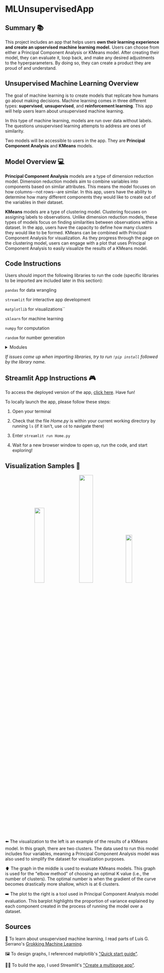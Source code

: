 # MLUnsupervisedApp
## Summary 📚
This project includes an app that helps users **own their learning experience and create an upservised machine learning model.** 
Users can choose from either a Principal Component Analysis or KMeans model.
After creating their model, they can evaluate it, loop back, and make any desired adjustments to the hyperparameters.
By doing so, they can create a product they are proud of and understand.

## Unsupervised Machine Learning Overview
The goal of machine learning is to create models that replicate how humans go about making decisions. Machine learning comes in three different types: **supervised**, **unsupervised**, and **reinforcement learning**.
This app will help users learn about unsupervised machine learning.

In this type of machine learning, models are run over data without labels.
The questions unsupervised learning attempts to address are ones of similarity.
 

 Two models will be accessible to users in the app. They are **Principal Component Analysis** and **KMeans** models.

 ## Model Overview 💻

 **Principal Component Analysis** models are a type of dimension reduction model.
 Dimension reduction models aim to combine variables into components based on similar attributes. This means the model focuses on how columns--not rows--are similar.
 In this app, users have the ability to determine how many different components they would like to create out of the variables in their dataset.

 **KMeans** models are a type of clustering model. Clustering focuses on assigning labels to observations. Unlike dimension reduction models, these types of models focus on finding similarities between observations within a dataset.
 In the app, users have the capacity to define how many clusters they would like to be formed. KMeans can be combined with Principal Component Analysis for visualization.
 As they progress through the page on the clustering model, users can engage with a plot that uses Principal Component Analysis to easily visualize the results of a KMeans model.

## Code Instructions
Users should import the following libraries to run the code (specific libraries to be imported are included later in this section):

``pandas`` for data wrangling

``streamlit`` for interactive app development

``matplotlib`` for visualizations``

``sklearn`` for machine learning

``numpy`` for computation

``random`` for number generation

<details>
  <summary>Modules</summary>
  
  
  ``matplotlib.pyplot``

  ``sklearn.preprocessing``

  ``sklearn.cluster``

  ``sklearn.decomposition``

  ``sklearn.metrics``


</details>

*If issues come up when importing libraries, try to run ``!pip install`` followed by the library name.*

## Streamlit App Instructions 🎮
To access the deployed version of the app, [click here](https://hodge-data-science-portfolio-mfbuk54479kmakhns8bvum.streamlit.app/). Have fun!

To locally launch the app, please follow these steps:

1) Open your terminal

2) Check that the file *Home.py* is within your current working directory by running ``ls`` (if it isn't, use ``cd`` to navigate there)

3) Enter ``streamlit run Home.py``

4) Wait for a new browser window to open up, run the code, and start exploring!

## Visualization Samples 🎨

<p align="center">
  <img src="https://github.com/user-attachments/assets/9ebbaba5-bce9-4595-91e1-aea7a70dc872" width="25%" style="display:inline-block; margin-right: 10px;">
  <img src="https://github.com/user-attachments/assets/6c997c70-ecb5-4f19-99e2-2ccab75cabe9" width="30%" style="display:inline-block;">
  <img src="https://github.com/user-attachments/assets/0e7bba83-4228-4a6a-8aa2-87cd94f90bb2" width="20%" style="display:inline-block; margin-left: 10px">

  ⬅️ The visualization to the left is an example of the results of a KMeans model. In this graph, there are two clusters. The data used to run this model includes four variables, meaning a Principal Component Analysis model was also used to simplify the dataset for visualization purposes.

  ⬆️ The graph in the middle is used to evaluate KMeans models. This graph is used for the "elbow method" of choosing an optimal K value (i.e., the number of clusters).
  The optimal number is when the gradient of the curve becomes drastically more shallow, which is at 6 clusters.

  ➡️ The plot to the right is a tool used in Principal Component Analysis model evaluation. 
  This barplot highlights the proportion of variance explained by each component created in the process of running the model over a dataset.
</p>

## Sources

📕 To learn about unsupervised machine learning, I read parts of Luis G. Serrano's [Grokking Machine Learning](https://www.manning.com/books/grokking-machine-learning).

🖼️ To design graphs, I referenced matplotlib's ["Quick start guide"](https://matplotlib.org/stable/users/explain/quick_start.html).

👷‍♂️ To build the app, I used Streamlit's ["Create a multipage app"](https://docs.streamlit.io/get-started/tutorials/create-a-multipage-app).
